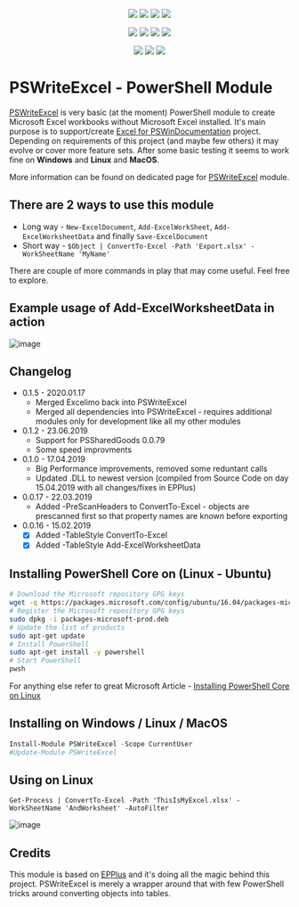 <p align="center">
  <a href="https://dev.azure.com/evotecpl/PSWriteExcel/_build/latest?definitionId=3"><img src="https://dev.azure.com/evotecpl/PSWriteExcel/_apis/build/status/EvotecIT.PSWriteExcel"></a>
  <a href="https://www.powershellgallery.com/packages/PSWriteExcel"><img src="https://img.shields.io/powershellgallery/v/PSWriteExcel.svg"></a>
  <a href="https://www.powershellgallery.com/packages/PSWriteExcel"><img src="https://img.shields.io/powershellgallery/vpre/PSWriteExcel.svg?label=powershell%20gallery%20preview&colorB=yellow"></a>
  <a href="https://github.com/EvotecIT/PSWriteExcel"><img src="https://img.shields.io/github/license/EvotecIT/PSWriteExcel.svg"></a>
</p>

<p align="center">
  <a href="https://www.powershellgallery.com/packages/PSWriteExcel"><img src="https://img.shields.io/powershellgallery/p/PSWriteExcel.svg"></a>
  <a href="https://github.com/EvotecIT/PSWriteExcel"><img src="https://img.shields.io/github/languages/top/evotecit/PSWriteExcel.svg"></a>
  <a href="https://github.com/EvotecIT/PSWriteExcel"><img src="https://img.shields.io/github/languages/code-size/evotecit/PSWriteExcel.svg"></a>
  <a href="https://www.powershellgallery.com/packages/PSWriteExcel"><img src="https://img.shields.io/powershellgallery/dt/PSWriteExcel.svg"></a>
</p>

<p align="center">
  <a href="https://twitter.com/PrzemyslawKlys"><img src="https://img.shields.io/twitter/follow/PrzemyslawKlys.svg?label=Twitter%20%40PrzemyslawKlys&style=social"></a>
  <a href="https://evotec.xyz/hub"><img src="https://img.shields.io/badge/Blog-evotec.xyz-2A6496.svg"></a>
  <a href="https://www.linkedin.com/in/pklys"><img src="https://img.shields.io/badge/LinkedIn-pklys-0077B5.svg?logo=LinkedIn"></a>
</p>

# PSWriteExcel - PowerShell Module

[PSWriteExcel](https://evotec.xyz/hub/scripts/pswriteexcel-powershell-module/) is very basic (at the moment) PowerShell module to create Microsoft Excel workbooks without Microsoft Excel installed. It's main purpose is to support/create [Excel for PSWinDocumentation](https://evotec.xyz/hub/scripts/pswindocumentation-powershell-module/) project. Depending on requirements of this project (and maybe few others) it may evolve or cover more feature sets. After some basic testing it seems to work fine on **Windows** and **Linux** and **MacOS**.

More information can be found on dedicated page for [PSWriteExcel](https://evotec.xyz/hub/scripts/pswriteexcel-powershell-module/) module.

## There are 2 ways to use this module

- Long way - `New-ExcelDocument`, `Add-ExcelWorkSheet`, `Add-ExcelWorksheetData` and finally `Save-ExcelDocument`
- Short way - `$Object | ConvertTo-Excel -Path 'Export.xlsx' -WorkSheetName 'MyName'`

There are couple of more commands in play that may come useful. Feel free to explore.

## Example usage of Add-ExcelWorksheetData in action

![image](https://evotec.xyz/wp-content/uploads/2018/08/PSWriteExcel.gif.pagespeed.ce.WKvsf00WoC.gif)

## Changelog

- 0.1.5 - 2020.01.17
  - Merged Excelimo back into PSWriteExcel
  - Merged all dependencies into PSWriteExcel - requires additional modules only for development like all my other modules
- 0.1.2 - 23.06.2019
  - Support for PSSharedGoods 0.0.79
  - Some speed improvments
- 0.1.0 - 17.04.2019
  - Big Performance improvements, removed some reduntant calls
  - Updated .DLL to newest version (compiled from Source Code on day 15.04.2019 with all changes/fixes in EPPlus)
- 0.0.17 - 22.03.2019
  - Added -PreScanHeaders to ConvertTo-Excel - objects are prescanned first so that property names are known before exporting
- 0.0.16 - 15.02.2019
  - [x]   Added -TableStyle ConvertTo-Excel
  - [x] Added -TableStyle Add-ExcelWorksheetData

## Installing PowerShell Core on (Linux - Ubuntu)

```bash
# Download the Microsoft repository GPG keys
wget -q https://packages.microsoft.com/config/ubuntu/16.04/packages-microsoft-prod.deb
# Register the Microsoft repository GPG keys
sudo dpkg -i packages-microsoft-prod.deb
# Update the list of products
sudo apt-get update
# Install PowerShell
sudo apt-get install -y powershell
# Start PowerShell
pwsh
```

For anything else refer to great Microsoft Article - [Installing PowerShell Core on Linux](https://docs.microsoft.com/en-US/powershell/scripting/setup/installing-powershell-core-on-linux?view=powershell-6)

## Installing on Windows / Linux / MacOS

```powershell
Install-Module PSWriteExcel -Scope CurrentUser
#Update-Module PSWriteExcel
```

## Using on Linux

```
Get-Process | ConvertTo-Excel -Path 'ThisIsMyExcel.xlsx' -WorkSheetName 'AndWorksheet' -AutoFilter
```

![image](https://evotec.xyz/wp-content/uploads/2018/09/PSWriteExcel-ExportOnUbuntu.gif)

## Credits

This module is based on [EPPlus](https://github.com/JanKallman/EPPlus) and it's doing all the magic behind this project. PSWriteExcel is merely a wrapper around that with few PowerShell tricks around converting objects into tables.
